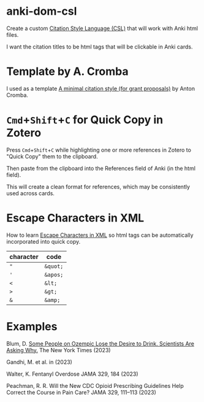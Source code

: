 # anki-dom-csl

Create a custom [Citation Style Language (CSL)](https://citationstyles.org/) that will work with Anki html files.

I want the citation titles to be html <a> tags that will be clickable in Anki cards.

# Template by A. Cromba

I used as a template [A minimal citation style (for grant proposals)](https://anton.cromba.ch/2016/02/07/a-minimal-citation-stylefor-grant-proposals/) by Anton Cromba.

# `Cmd`+`Shift`+`C` for Quick Copy in Zotero

Press `Cmd`+`Shift`+`C` while highlighting one or more references in Zotero to "Quick Copy" them to the clipboard.

Then paste from the clipboard into the References field of Anki (in the html field).

This will create a clean format for references, which may be consistently used across cards.

# Escape Characters in XML

How to learn [Escape Characters in XML](https://stackoverflow.com/questions/1091945/what-characters-do-i-need-to-escape-in-xml-documents) so html tags can be automatically incorporated into quick copy.

|character|code|
|--|--|
|`"`|`&quot;`|
|`'`|`&apos;`|
|`<`|`&lt;`|
|`>`|`&gt;`|
|`&`|`&amp;`|

# Examples

Blum, D. <a href="https://www.nytimes.com/2023/02/24/well/eat/ozempic-side-effects-alcohol.html">Some People on Ozempic Lose the Desire to Drink. Scientists Are Asking Why.</a> The New York Times (2023)

Gandhi, M. et al. in (2023)

Walter, K. Fentanyl Overdose JAMA 329, 184 (2023)

Peachman, R. R. Will the New CDC Opioid Prescribing Guidelines Help Correct the Course in Pain Care? JAMA 329, 111–113 (2023)
